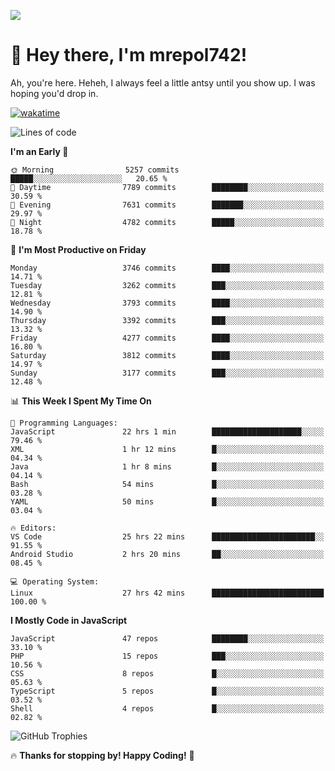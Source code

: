 ![](https://media.tenor.com/FUEC3dPyVhEAAAAM/welcome-back-minions.gif)

# 👋 Hey there, I'm mrepol742!
Ah, you're here. Heheh, 
I always feel a little antsy until you show up. I was hoping you'd drop in.

[![wakatime](https://wakatime.com/badge/user/8ad4afa2-1a56-40d1-a949-4663473915b6.svg)](https://wakatime.com/@mrepol742)

<!--START_SECTION:mrepol742-->
![Lines of code](https://img.shields.io/badge/From%20Hello%20World%20I%27ve%20Written-20.0%20million%20lines%20of%20code-blue)

**I'm an Early 🐤** 

```text
🌞 Morning                5257 commits        █████░░░░░░░░░░░░░░░░░░░░   20.65 % 
🌆 Daytime                7789 commits        ████████░░░░░░░░░░░░░░░░░   30.59 % 
🌃 Evening                7631 commits        ███████░░░░░░░░░░░░░░░░░░   29.97 % 
🌙 Night                  4782 commits        █████░░░░░░░░░░░░░░░░░░░░   18.78 % 
```
📅 **I'm Most Productive on Friday** 

```text
Monday                   3746 commits        ████░░░░░░░░░░░░░░░░░░░░░   14.71 % 
Tuesday                  3262 commits        ███░░░░░░░░░░░░░░░░░░░░░░   12.81 % 
Wednesday                3793 commits        ████░░░░░░░░░░░░░░░░░░░░░   14.90 % 
Thursday                 3392 commits        ███░░░░░░░░░░░░░░░░░░░░░░   13.32 % 
Friday                   4277 commits        ████░░░░░░░░░░░░░░░░░░░░░   16.80 % 
Saturday                 3812 commits        ████░░░░░░░░░░░░░░░░░░░░░   14.97 % 
Sunday                   3177 commits        ███░░░░░░░░░░░░░░░░░░░░░░   12.48 % 
```


📊 **This Week I Spent My Time On** 

```text
💬 Programming Languages: 
JavaScript               22 hrs 1 min        ████████████████████░░░░░   79.46 % 
XML                      1 hr 12 mins        █░░░░░░░░░░░░░░░░░░░░░░░░   04.34 % 
Java                     1 hr 8 mins         █░░░░░░░░░░░░░░░░░░░░░░░░   04.14 % 
Bash                     54 mins             █░░░░░░░░░░░░░░░░░░░░░░░░   03.28 % 
YAML                     50 mins             █░░░░░░░░░░░░░░░░░░░░░░░░   03.04 % 

🔥 Editors: 
VS Code                  25 hrs 22 mins      ███████████████████████░░   91.55 % 
Android Studio           2 hrs 20 mins       ██░░░░░░░░░░░░░░░░░░░░░░░   08.45 % 

💻 Operating System: 
Linux                    27 hrs 42 mins      █████████████████████████   100.00 % 
```

**I Mostly Code in JavaScript** 

```text
JavaScript               47 repos            ████████░░░░░░░░░░░░░░░░░   33.10 % 
PHP                      15 repos            ███░░░░░░░░░░░░░░░░░░░░░░   10.56 % 
CSS                      8 repos             █░░░░░░░░░░░░░░░░░░░░░░░░   05.63 % 
TypeScript               5 repos             █░░░░░░░░░░░░░░░░░░░░░░░░   03.52 % 
Shell                    4 repos             █░░░░░░░░░░░░░░░░░░░░░░░░   02.82 % 
```




<!--END_SECTION:mrepol742-->

![GitHub Trophies](https://github-profile-trophy.vercel.app/?username=mrepol742&theme=dracula)

🔥 **Thanks for stopping by! Happy Coding!** 🚀
